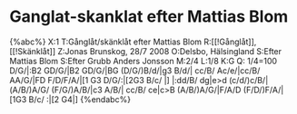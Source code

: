 # Ganglat-skanklat efter Mattias Blom

{%abc%}
X:1
T:Gånglåt/skänklåt efter Mattias Blom
R:[[!Gånglåt]], [[!Skänklåt]]
Z:Jonas Brunskog, 28/7 2008
O:Delsbo, Hälsingland
S:Efter Mattias Blom
S:Efter Grubb Anders Jonsson
M:2/4
L:1/8
K:G
Q: 1/4=100
D/G/|:B2 GD/G/|B2  GD/G/|BG (D/G/)B/d/|g3 B/d/|
cc/B/ Ac/e/|cc/B/ AA/G/|FD F/D/F/A/|[1 G3 D/G/:|[2G3 B/c/ |]
|:dd/B/ dg|e>d (c/d/)c/B/|(A/B/)A/G/ (F/G/)A/B/|c3 A/B/|
cc/B/ ce|c>B (A/B/)A/G/|F/A/D (F/D/)F/A/|[1G3 B/c/ :|[2 G4|]
{%endabc%}

